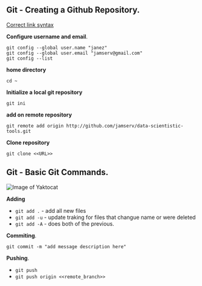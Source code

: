 ## Git - Creating a Github Repository.

[Correct link syntax](http://www.example.com/)

**Configure username and email**.
```
git config --global user.name "janez"
git config --global user.email "jamserv@gmail.com"
git config --list
```

**home directory**
```
cd ~
```

**Initialize a local git repository**
```
git ini
```
**add on remote repository**
```
git remote add origin http://github.com/jamserv/data-scientistic-tools.git
```

**Clone repository**
```
git clone <<URL>>
```

## Git - Basic Git Commands.

![Image of Yaktocat](https://www.stephenmarron.com/wp-content/uploads/2017/02/git.png)

**Adding**

* ```git add .```		- add all new files
* ```git add -u``` 		- update traking for files that changue name or were deleted
* ```git add -A``` 		- does both of the previous.

**Commiting**.

```
git commit -m "add message description here"
```

**Pushing**.

* ```git push```
* ```git push origin <<remote_branch>>```